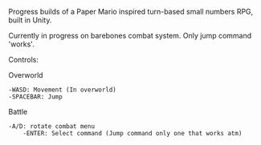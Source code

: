 Progress builds of a Paper Mario inspired turn-based small numbers RPG, built in Unity.

Currently in progress on barebones combat system. Only jump command 'works'.

Controls:
    
Overworld

    -WASD: Movement (In overworld)
    -SPACEBAR: Jump

Battle

    -A/D: rotate combat menu
        -ENTER: Select command (Jump command only one that works atm)